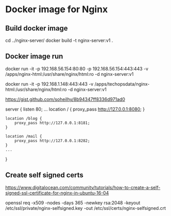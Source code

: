 # Docker image for Nginx

## Build docker image
cd ../nginx-server/
docker build -t nginx-server:v1 .

## Docker image run

docker run -it -p 192.168.56.154:80:80 -p 192.168.56.154:443:443 -v /apps/nginx-html:/usr/share/nginx/html:ro -d nginx-server:v1

docker run -it -p 192.168.1.148:443:443 -v /apps/techopsdata/nginx-html:/usr/share/nginx/html:ro -d nginx-server:v1


https://gist.github.com/soheilhy/8b94347ff8336d971ad0


server {
    listen       80;
    ...
    location / {
        proxy_pass http://127.0.0.1:8080;
    }
    
    location /blog {
        proxy_pass http://127.0.0.1:8181;
    }

    location /mail {
        proxy_pass http://127.0.0.1:8282;
    }
    ...
}

## Create self signed certs
https://www.digitalocean.com/community/tutorials/how-to-create-a-self-signed-ssl-certificate-for-nginx-in-ubuntu-16-04

openssl req -x509 -nodes -days 365 -newkey rsa:2048 -keyout /etc/ssl/private/nginx-selfsigned.key -out /etc/ssl/certs/nginx-selfsigned.crt
